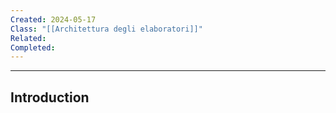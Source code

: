 ```yaml
---
Created: 2024-05-17
Class: "[[Architettura degli elaboratori]]"
Related: 
Completed:
---
```

---
## Introduction